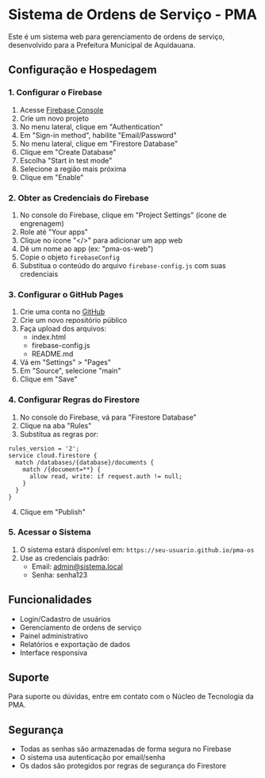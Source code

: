 # Sistema de Ordens de Serviço - PMA

Este é um sistema web para gerenciamento de ordens de serviço, desenvolvido para a Prefeitura Municipal de Aquidauana.

## Configuração e Hospedagem

### 1. Configurar o Firebase

1. Acesse [Firebase Console](https://console.firebase.google.com)
2. Crie um novo projeto
3. No menu lateral, clique em "Authentication"
4. Em "Sign-in method", habilite "Email/Password"
5. No menu lateral, clique em "Firestore Database"
6. Clique em "Create Database"
7. Escolha "Start in test mode"
8. Selecione a região mais próxima
9. Clique em "Enable"

### 2. Obter as Credenciais do Firebase

1. No console do Firebase, clique em "Project Settings" (ícone de engrenagem)
2. Role até "Your apps"
3. Clique no ícone "</>" para adicionar um app web
4. Dê um nome ao app (ex: "pma-os-web")
5. Copie o objeto `firebaseConfig`
6. Substitua o conteúdo do arquivo `firebase-config.js` com suas credenciais

### 3. Configurar o GitHub Pages

1. Crie uma conta no [GitHub](https://github.com)
2. Crie um novo repositório público
3. Faça upload dos arquivos:
   - index.html
   - firebase-config.js
   - README.md
4. Vá em "Settings" > "Pages"
5. Em "Source", selecione "main"
6. Clique em "Save"

### 4. Configurar Regras do Firestore

1. No console do Firebase, vá para "Firestore Database"
2. Clique na aba "Rules"
3. Substitua as regras por:

```
rules_version = '2';
service cloud.firestore {
  match /databases/{database}/documents {
    match /{document=**} {
      allow read, write: if request.auth != null;
    }
  }
}
```

4. Clique em "Publish"

### 5. Acessar o Sistema

1. O sistema estará disponível em: `https://seu-usuario.github.io/pma-os`
2. Use as credenciais padrão:
   - Email: admin@sistema.local
   - Senha: senha123

## Funcionalidades

- Login/Cadastro de usuários
- Gerenciamento de ordens de serviço
- Painel administrativo
- Relatórios e exportação de dados
- Interface responsiva

## Suporte

Para suporte ou dúvidas, entre em contato com o Núcleo de Tecnologia da PMA.

## Segurança

- Todas as senhas são armazenadas de forma segura no Firebase
- O sistema usa autenticação por email/senha
- Os dados são protegidos por regras de segurança do Firestore 